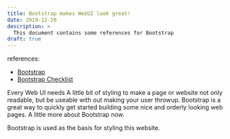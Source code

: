 ```yaml
---
title: Bootstrap makes WebUI look great!
date: 2019-12-20
description: >
  This document contains some references for Bootstrap
draft: true
---
```


references:
  - [Bootstrap](http://getbootstrap.com)
  - [Bootstrap Checklist](https://hackerthemes.com/bootstrap-cheatsheet/)

Every Web UI needs A little bit of styling to make a page or website
not only readable, but be useable with out making your user throwup.
Bootstrap is a great way to quickly get started building some nice and
orderly looking web pages. A little more about Bootstrap now.
<!--more-->

Bootstrap is used as the basis for styling this website.

